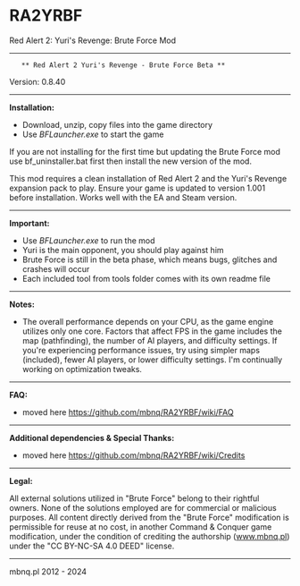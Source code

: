 # RA2YRBF
Red Alert 2: Yuri's Revenge: Brute Force Mod

***********************************************************************
	   ** Red Alert 2 Yuri's Revenge - Brute Force Beta **
Version: 0.8.40
***********************************************************************
**Installation:**

- Download, unzip, copy files into the game directory
- Use *BFLauncher.exe* to start the game

If you are not installing for the first time but updating the Brute Force mod
use bf_uninstaller.bat first then install the new version of the mod.

This mod requires a clean installation of Red Alert 2 and the Yuri's Revenge expansion pack to play.
Ensure your game is updated to version 1.001 before installation.
Works well with the EA and Steam version.

***********************************************************************
**Important:**

- Use *BFLauncher.exe* to run the mod
- Yuri is the main opponent, you should play against him
- Brute Force is still in the beta phase, which means bugs, glitches and crashes will occur
- Each included tool from tools folder comes with its own readme file

***********************************************************************
**Notes:**

- The overall performance depends on your CPU, as the game engine utilizes only one core. 
  Factors that affect FPS in the game includes the map (pathfinding), the number of AI players, and difficulty settings. 
  If you're experiencing performance issues, try using simpler maps (included), fewer AI players, or lower difficulty settings. 
  I'm continually working on optimization tweaks.

***********************************************************************
**FAQ:**

- moved here https://github.com/mbnq/RA2YRBF/wiki/FAQ

***********************************************************************
**Additional dependencies & Special Thanks:**

- moved here https://github.com/mbnq/RA2YRBF/wiki/Credits

***********************************************************************
**Legal:**

All external solutions utilized in "Brute Force" belong to their rightful owners. 
None of the solutions employed are for commercial or malicious purposes. 
All content directly derived from the "Brute Force" modification is permissible for reuse at no cost, 
in another Command & Conquer game modification, 
under the condition of crediting the authorship (www.mbnq.pl) under the "CC BY-NC-SA 4.0 DEED" license.

***********************************************************************
mbnq.pl 2012 - 2024
